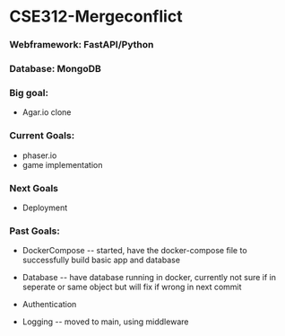 # CSE312-Mergeconflict

### Webframework: FastAPI/Python

### Database: MongoDB

### Big goal:

* Agar.io clone

### Current Goals:
* phaser.io
* game implementation 

### Next Goals
* Deployment 

### Past Goals:
* DockerCompose -- started, have the docker-compose file to successfully build basic app and database

* Database -- have database running in docker, currently not sure if in seperate or same object but will fix if wrong in next commit
* Authentication 
* Logging -- moved to main, using middleware

